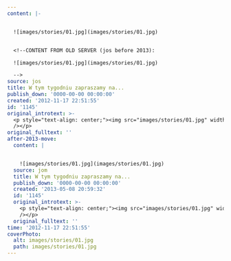 ```yaml
---
content: |-


  ![images/stories/01.jpg](images/stories/01.jpg)


  <!--CONTENT FROM OLD SERVER (jos before 2013): 

  ![images/stories/01.jpg](images/stories/01.jpg)

  -->
source: jos
title: W tym tygodniu zapraszamy na...
publish_down: '0000-00-00 00:00:00'
created: '2012-11-17 22:51:55'
id: '1145'
original_introtext: >-
  <p style="text-align: center;"><img src="images/stories/01.jpg" width="660"
  /></p>
original_fulltext: ''
after-2013-move:
  content: |


    ![images/stories/01.jpg](images/stories/01.jpg)
  source: jom
  title: W tym tygodniu zapraszamy na...
  publish_down: '0000-00-00 00:00:00'
  created: '2013-05-08 20:59:32'
  id: '1145'
  original_introtext: >-
    <p style="text-align: center;"><img src="images/stories/01.jpg" width="660"
    /></p>
  original_fulltext: ''
time: '2012-11-17 22:51:55'
coverPhoto:
  alt: images/stories/01.jpg
  path: images/stories/01.jpg
---
```

<!--CONTENT FROM OLD SERVER (jos before 2013): 



-->

<!--{{json:{"created_date":"2012-11-17 22:51:55","publish_down":"0000-00-00 00:00:00","id":"1145"}}}-->